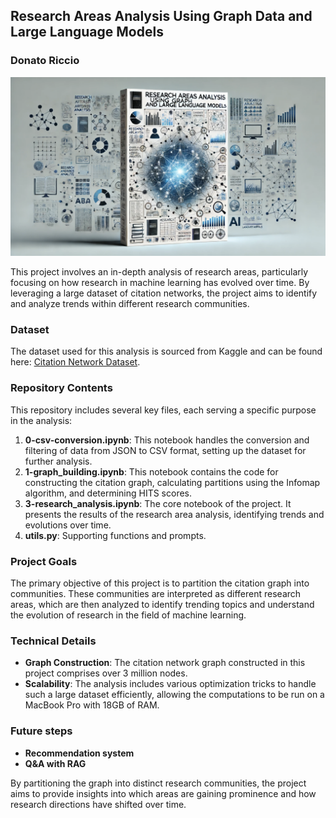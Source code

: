 
## Research Areas Analysis Using Graph Data and Large Language Models
### Donato Riccio

![](image-1.png)


This project involves an in-depth analysis of research areas, particularly focusing on how research in machine learning has evolved over time. By leveraging a large dataset of citation networks, the project aims to identify and analyze trends within different research communities.

### Dataset
The dataset used for this analysis is sourced from Kaggle and can be found here: [Citation Network Dataset](https://www.kaggle.com/datasets/mathurinache/citation-network-dataset).

### Repository Contents
This repository includes several key files, each serving a specific purpose in the analysis:

1. **0-csv-conversion.ipynb**: This notebook handles the conversion and filtering of data from JSON to CSV format, setting up the dataset for further analysis.
2. **1-graph_building.ipynb**: This notebook contains the code for constructing the citation graph, calculating partitions using the Infomap algorithm, and determining HITS scores.
3. **3-research_analysis.ipynb**: The core notebook of the project. It presents the results of the research area analysis, identifying trends and evolutions over time.
4. **utils.py**: Supporting functions and prompts.

### Project Goals
The primary objective of this project is to partition the citation graph into communities. These communities are interpreted as different research areas, which are then analyzed to identify trending topics and understand the evolution of research in the field of machine learning.

### Technical Details
- **Graph Construction**: The citation network graph constructed in this project comprises over 3 million nodes.
- **Scalability**: The analysis includes various optimization tricks to handle such a large dataset efficiently, allowing the computations to be run on a MacBook Pro with 18GB of RAM.

### Future steps
- **Recommendation system**  
- **Q&A with RAG**

By partitioning the graph into distinct research communities, the project aims to provide insights into which areas are gaining prominence and how research directions have shifted over time.